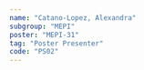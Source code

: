 ```yaml
---
name: "Catano-Lopez, Alexandra"
subgroup: "MEPI"
poster: "MEPI-31"
tag: "Poster Presenter"
code: "PS02"
---
```

